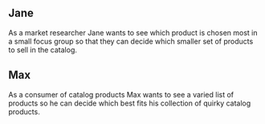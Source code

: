## Jane 
As a market researcher Jane wants to see which product is chosen most in a small focus group so that they can decide which smaller set of products to sell in the catalog.

## Max 
As a consumer of catalog products Max wants to see a varied list of products so he can decide which best fits his collection of quirky catalog products.
